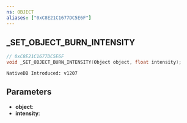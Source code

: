 ```yaml
---
ns: OBJECT
aliases: ["0xC8E21C1677DC5E6F"]
---
```

## _SET_OBJECT_BURN_INTENSITY

```c
// 0xC8E21C1677DC5E6F
void _SET_OBJECT_BURN_INTENSITY(Object object, float intensity);
```

```
NativeDB Introduced: v1207
```

## Parameters
* **object**:
* **intensity**:
